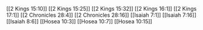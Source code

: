 [[2 Kings 15:10]]
[[2 Kings 15:25]]
[[2 Kings 15:32]]
[[2 Kings 16:1]]
[[2 Kings 17:1]]
[[2 Chronicles 28:4]]
[[2 Chronicles 28:16]]
[[Isaiah 7:1]]
[[Isaiah 7:16]]
[[Isaiah 8:6]]
[[Hosea 10:3]]
[[Hosea 10:7]]
[[Hosea 10:15]]
